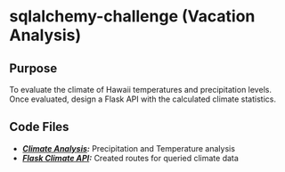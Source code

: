 # sqlalchemy-challenge (Vacation Analysis)

## Purpose
To evaluate the climate of Hawaii temperatures and precipitation levels. Once evaluated, design a Flask API with the calculated climate statistics.

## Code Files
- **_[Climate Analysis](https://github.com/WayneJ2/sqlalchemy-challenge/blob/main/Climate%20App.ipynb):_** Precipitation and Temperature analysis
- **_[Flask Climate API](https://github.com/WayneJ2/sqlalchemy-challenge/blob/main/app.py):_** Created routes for queried climate data
